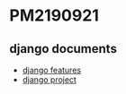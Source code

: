 # PM2190921

## django documents
- [django features](https://docs.google.com/presentation/d/1bOtuGa7seCjIvRcRJsdfkFxradAbBu_re-z_1dYeZ3M/)
- [django project]()
